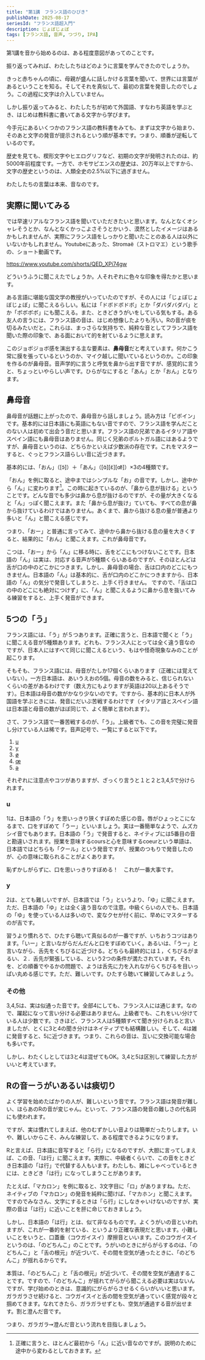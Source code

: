 ```yaml
---
title: "第1講　フランス語のひびき"
publishDate: 2025-08-17
seriesId: "フランス語超入門"
description: じょぼじょぼ
tags: [フランス語, 音声, つづり, IPA]
---
```

第1講を音から始めるのは、ある程度意図があってのことです。

振り返ってみれば、​わたしたちはどのように言葉を学んできたのでしょうか。

きっと赤ちゃんの頃に、母親が盛んに話しかける言葉を聞いて、​世界には言葉があるということを知る。そしてそれを真似して、​最初の言葉を発音したのでしょう。​この過程に文字は介入していません。

しかし振り返ってみると、わたしたちが初めて外国語、​すなわち英語を学ぶとき、​はじめは教科書に書いてある文字から学びます。

今手元にあるいくつかのフランス語の教科書をみても、​まずは文字から始まり、​そのあと文字の発音が提示されるという順が基本です。つまり、​順番が逆転しているのです。

歴史を見ても、楔形文字やヒエログリフなど、​初期の文字が発明されたのは、約5000年前程度です。一方で、​ホモサピエンスの歴史は、20万年以上ですから、​文字の歴史というのは、人類全史の2.5%以下に過ぎません。

わたしたちの言葉は本来、音なのです。


## 実際に聞いてみる

では早速リアルなフランス語を聞いていただきたいと思います。なんとなくオシャレそうとか、なんとなくかっこよさそうとかいう、漠然としたイメージはあるかもしれませんが、実際にフランス語をしっかりと聞いたことのある人は以外にいないかもしれません。Youtubeにあった、Stromaë（ストロマエ）という歌手の、ショート動画です。

https://www.youtube.com/shorts/QED_XPi74gw

どういうふうに聞こえたでしょうか。​人それぞれに色々な印象を得たかと思います。

ある言語に堪能な国文学の教授がいっていたのですが、その人には「じょぼじょぼじょぼ」に聞こえるらしい。私には「ドボドボドボ」とか「​ダバダバダバ」とか「ボボボボ」にも聞こえる。また、​ときどきうがいをしている気もする。ある友人の言うには、​フランス語の音は、はじめ想像したよりも汚い。​Rの音が痰を切るみたいだと。これらは、まっさらな気持ちで、​純粋な音としてフランス語を聞いた際の印象で、​ある面において的を射ているように思えます。

このジョボジョボ感を演出する主な要素は、**鼻母音**だと考えています。​何かこう常に膜を張っているというのか、​マイク越しに聞いているというのか。この印象を作るのが鼻母音。​音声学的に言うと呼気を鼻から出す音ですが、感覚的に言うと、​ちょっといやらしい声です。ひらがなにすると「あん」とか「おん」となります。

## 鼻母音

鼻母音が話題に上がったので、鼻母音から話しましょう。読み方は「ビボイン」です。基本的には日本語にも英語にもない音ですので、フランス語を学んだことのない人は初めて出会う音だと思います。フランス語の兄弟であるイタリア語やスペイン語にも鼻母音はありません。同じく兄弟のポルトガル語にはあるようですが、鼻母音というのは、どちらかといえば少数派の存在です。これをマスターすると、ぐっとフランス語らしい音に近づきます。

基本的には、「おん」（[ɔ̃]）＋「あん」（[ɑ̃][ɛ̃][œ᷈]）×3の4種類です。

「おん」を例に取ると、途中まではシンプルな「お」の音です。しかし、途中から「ん」に変わります[^1]。この時に起きているのが、「鼻から息が抜ける」ということです。どんな音でも多少は鼻から息が抜けるのですが、その量が大きくなると「ん」っぽく聞こえます。また「鼻から息が抜け」ていても、すべての息が鼻から抜けているわけではありません。あくまで、鼻から抜ける息の量が普通より多いと「ん」と聞こえる感じです。

つまり、「おー」と普通に言ってみて、途中から鼻から抜ける息の量を大きくすると、結果的に「おん」と聞こえます。これが鼻母音です。

こつは、「おー」から「ん」に移る時に、舌をどこにもつけないことです。日本語の「ん」は実は、対応する音声が5種類くらいあるのですが、そのほとんどは舌が口の中のどこかにつきます。しかし、鼻母音の場合、舌は口内のどこにもつきません。日本語の「ん」は基本的に、舌が口内のどこかにつきますから、日本語の「ん」の気分で発音してしまうと、上手く行きません。
ですので、「舌は口の中のどこにも絶対につけず」に、「ん」と聞こえるように鼻から息を抜いてみる練習をすると、上手く発音ができます。

## 5つの「う」

フランス語には、「う」が５つあります。正確に言うと、日本語で聞くと「う」に聞こえる音が5種類あります。どれも、フランス人にとっては全く違う音なのですが、日本人にはすべて同じに聞こえるという、もはや怪奇現象なみのことが起こります。

そもそも、フランス語には、母音がたしか17個くらいあります（正確には覚えていない）。一方日本語は、あいうえおの5個。母音の数をみると、信じられないくらいの差があるわけです（数え方にもよりますが英語は20以上あるそうです）。日本語は母音の数がかなり少ないのです。ですから、基本的に日本人が外国語を学ぶときには、発音にだいぶ苦戦するわけです（イタリア語とスペイン語は日本語と母音の数がほぼ同じで、よく簡単と言われます）。

さて、フランス語で一番苦戦するのが、「う」。上級者でも、この音を完璧に発音し分けている人は稀です。音声記号で、一覧にすると以下です。

1. [u](#u)
2. [y](#y)
3. [ø](#その他)
4. [œ](#その他)
5. [ə](#その他)

それぞれに注意点やコツがありますが、ざっくり言うと１と２と3,4,5で分けられます。

### u

1は、日本語の「う」を思いっきり狭くすぼめた感じの音。唇がひょっとこになるまで、口をすぼめて「うー」といいましょう。実は一番簡単なようで、ムズカシイ音でもあります。日本語の「う」で発音すると、ネイティブには5番目の音と勘違いされます。授業を意味するcoursと心を意味するcoeurという単語は、日本語ではどちらも「クール」という発音ですが、授業のつもりで発音したのが、心の意味に取られることがよくあります。

恥ずかしがらずに、口を思いっきりすぼめる！　これが一番大事です。

### y

2は、とても難しいですが、日本語では「う」というより、「ゆ」に聞こえます。ただ、日本語の「ゆ」とは全く違う音なので注意。中級くらいの人でも、日本語の「ゆ」を使っている人は多いので、変なクセが付く前に、早めにマスターするのが吉です。

習うより慣れろで、ひたすら聴いて真似るのが一番ですが、いちおうコツはあります。「いー」と言いながらだんだんと口をすぼめていく。あるいは、「うー」と言いながら、舌先をくちびるに近づける。どちらも最終的には１，くちびるがまるい、２．舌先が緊張している、という2つの条件が満たされています。それを、どの順番でやるかの問題で、ようは舌先に力を入れながらくちびるを目いっぱい丸める感じです。ただ、難しいです。ひたすら聴いて練習してみましょう。

###  その他

3,4,5は、実は似通った音です。全部4にしても、フランス人には通じます。なので、躍起になって言い分ける必要はありません。上級者でも、これをいい分けている人は少数です。さきほど、フランス人は5種類すべて聞き分けられると言いましたが、とくに3と4の聞き分けはネイティブでも結構難しい。そして、4は雑に発音すると、5に近づきます。つまり、これらの音は、互いに交換可能な場合も多いです。

しかし、わたくしとしては3と4は混ぜてもOK。3,4と5は区別して練習した方がいいと考えています。


## Rの音ーうがいあるいは痰切り

よく学習を始めたばかりの人が、難しいという音です。フランス語は発音が難しい、ほらあのRの音が変じゃん。といって、フランス語の発音の難しさの代名詞にも使われます。

ですが、実は慣れてしまえば、他のむずかしい音よりは簡単だったりします。いや、難しいからこそ、みんな練習して、ある程度できるようになります。

Rと言えば、日本語に音写すると「ら行」になるのですが、大胆に言ってしまえば、この音、「は行」に聞こえます。実際に、中級者くらいで、この音をときどき日本語の「は行」で代替する人もいます。わたしも、雑にしゃべっているときには、ときどき「は行」になってしまうことがあります。

たとえば、「マカロン」を例に取ると、3文字目に「ロ」がありますね。ただ、ネイティブの「マカロン」の発音を純粋に聞けば、「マカホン」と聞こえます。ですのでみなさん、文字にするときは「ら行」にしなきゃいけないのですが、実際の音は「は行」に近いことを肝に命じておきましょう。

しかし、日本語の「は行」とは、似て非なるものです。よくうがいの音といわれますが、これが一番的を射ている、というより正確な表現だと思います。小難しいことをいうと、口蓋垂（コウガイスイ）摩擦音といいます。このコウガイスイというのは、「のどちんこ」のことです。うがいのときにがらがらするのは、「のどちんこ」と「舌の根元」が近づいて、その間を空気が通ったときに、「のどちんこ」が揺れるからです。

本質は、「のどちんこ」と「舌の根元」が近づいて、その間を空気が通過することです。ですので、「のどちんこ」が揺れてがらがら聞こえる必要は実はないんですが、学び始めのときは、意識的にがらがらさせるくらいがいいと思います。ガラガラさせ続けると、コウガイスイと舌の間を空気が通っていく感覚が段々と掴めてきます。なれてきたら、ガラガラせずとも、空気が通過する音が出せます。割と澄んだ音です。

つまり、ガラガラ➙澄んだ音という流れを目指しましょう。



[^1]:正確に言うと、ほとんど最初から「ん」に近い音なのですが。説明のために途中から変わるとしておきます。